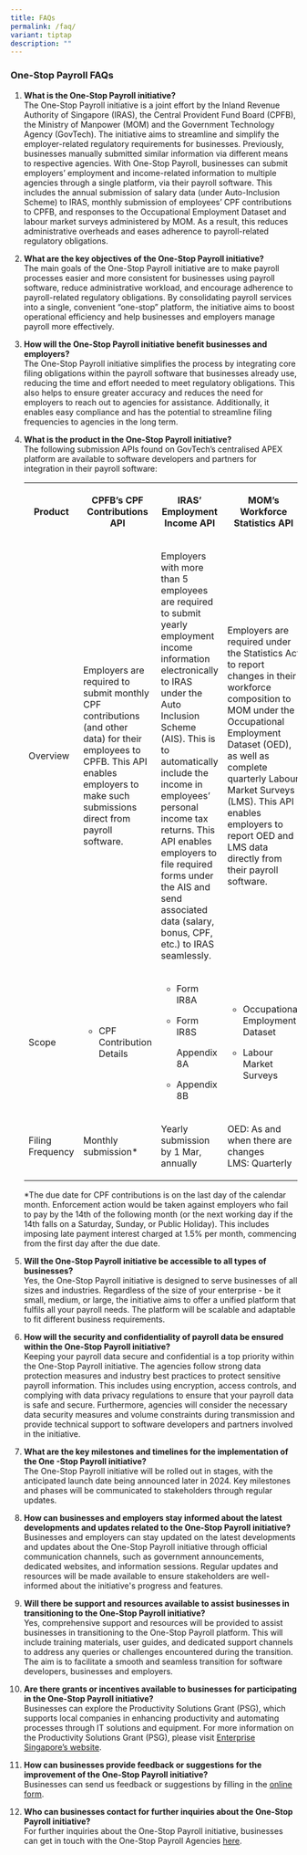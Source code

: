 ```yaml
---
title: FAQs
permalink: /faq/
variant: tiptap
description: ""
---
```

<h3><strong>One-Stop Payroll FAQs</strong></h3>
<ol>
<li>
<p><strong>What is the One-Stop Payroll initiative? </strong>
<br>The One-Stop Payroll initiative is a joint effort by the Inland Revenue
Authority of Singapore (IRAS), the Central Provident Fund Board (CPFB),
the Ministry of Manpower (MOM) and the Government Technology Agency (GovTech).
The initiative aims to streamline and simplify the employer-related regulatory
requirements for businesses. Previously, businesses manually submitted
similar information via different means to respective agencies. With One-Stop
Payroll, businesses can submit employers’ employment and income-related
information to multiple agencies through a single platform, via their payroll
software. This includes the annual submission of salary data (under Auto-Inclusion
Scheme) to IRAS, monthly submission of employees’ CPF contributions to
CPFB, and responses to the Occupational Employment Dataset and labour market
surveys administered by MOM. As a result, this reduces administrative overheads
and eases adherence to payroll-related regulatory obligations.
<br>
</p>
</li>
<li>
<p><strong>What are the key objectives of the One-Stop Payroll initiative? </strong>
<br>The main goals of the One-Stop Payroll initiative are to make payroll
processes easier and more consistent for businesses using payroll software,
reduce administrative workload, and encourage adherence to payroll-related
regulatory obligations. By consolidating payroll services into a single,
convenient “one-stop” platform, the initiative aims to boost operational
efficiency and help businesses and employers manage payroll more effectively.
<br>
</p>
</li>
<li>
<p><strong>How will the One-Stop Payroll initiative benefit businesses and employers? </strong>
<br>The One-Stop Payroll initiative simplifies the process by integrating
core filing obligations within the payroll software that businesses already
use, reducing the time and effort needed to meet regulatory obligations.
This also helps to ensure greater accuracy and reduces the need for employers
to reach out to agencies for assistance. Additionally, it enables easy
compliance and has the potential to streamline filing frequencies to agencies
in the long term.
<br>
</p>
</li>
<li>
<p><strong>What is the product in the One-Stop Payroll initiative? </strong>
<br>The following submission APIs found on GovTech’s centralised APEX platform
are available to software developers and partners for integration in their
payroll software:</p>
<table style="minWidth: 100px">
<colgroup>
<col>
<col>
<col>
<col>
</colgroup>
<tbody>
<tr>
<th rowspan="1" colspan="1">
<p>Product</p>
</th>
<th rowspan="1" colspan="1">
<p>CPFB’s CPF Contributions API</p>
</th>
<th rowspan="1" colspan="1">
<p>IRAS’ Employment Income API</p>
</th>
<th rowspan="1" colspan="1">
<p>MOM’s Workforce Statistics API</p>
</th>
</tr>
<tr>
<td rowspan="1" colspan="1">
<p>Overview</p>
</td>
<td rowspan="1" colspan="1">
<p>Employers are required to submit monthly CPF contributions (and other
data) for their employees to CPFB. This API enables employers to make such
submissions direct from payroll software.</p>
</td>
<td rowspan="1" colspan="1">
<p>Employers with more than 5 employees are required to submit yearly employment
income information electronically to IRAS under the Auto Inclusion Scheme
(AIS). This is to automatically include the income in employees’ personal
income tax returns. This API enables employers to file required forms under
the AIS and send associated data (salary, bonus, CPF, etc.) to IRAS seamlessly.</p>
</td>
<td rowspan="1" colspan="1">
<p>Employers are required under the Statistics Act to report changes in their
workforce composition to MOM under the Occupational Employment Dataset
(OED), as well as complete quarterly Labour Market Surveys (LMS). This
API enables employers to report OED and LMS data directly from their payroll
software.</p>
</td>
</tr>
<tr>
<td rowspan="1" colspan="1">
<p>Scope</p>
</td>
<td rowspan="1" colspan="1">
<ul data-tight="true" class="tight">
<li>
<p>CPF Contribution Details</p>
</li>
</ul>
</td>
<td rowspan="1" colspan="1">
<ul data-tight="true" class="tight">
<li>
<p>Form IR8A</p>
</li>
<li>
<p>Form IR8S</p>
<p>Appendix 8A</p>
</li>
<li>
<p>Appendix 8B</p>
</li>
</ul>
<p></p>
</td>
<td rowspan="1" colspan="1">
<ul data-tight="true" class="tight">
<li>
<p>Occupational Employment Dataset</p>
</li>
<li>
<p>Labour Market Surveys</p>
</li>
</ul>
</td>
</tr>
<tr>
<td rowspan="1" colspan="1">
<p>Filing Frequency</p>
</td>
<td rowspan="1" colspan="1">
<p>Monthly submission*</p>
</td>
<td rowspan="1" colspan="1">
<p>Yearly submission by 1 Mar, annually</p>
</td>
<td rowspan="1" colspan="1">
<p>OED: As and when there are changes
<br>LMS: Quarterly</p>
</td>
</tr>
</tbody>
</table>
<p>*The due date for CPF contributions is on the last day of the calendar
month. Enforcement action would be taken against employers who fail to
pay by the 14th of the following month (or the next working day if the
14th falls on a Saturday, Sunday, or Public Holiday). This includes imposing
late payment interest charged at 1.5% per month, commencing from the first
day after the due date.</p>
</li>
</ol>
<ol start="5">
<li>
<p><strong>Will the One-Stop Payroll initiative be accessible to all types of businesses? </strong>
<br>Yes, the One-Stop Payroll initiative is designed to serve businesses of
all sizes and industries. Regardless of the size of your enterprise - be
it small, medium, or large, the initiative aims to offer a unified platform
that fulfils all your payroll needs. The platform will be scalable and
adaptable to fit different business requirements.
<br>
</p>
</li>
<li>
<p><strong>How will the security and confidentiality of payroll data be ensured within the One-Stop Payroll initiative? </strong>
<br>Keeping your payroll data secure and confidential is a top priority within
the One-Stop Payroll initiative. The agencies follow strong data protection
measures and industry best practices to protect sensitive payroll information.
This includes using encryption, access controls, and complying with data
privacy regulations to ensure that your payroll data is safe and secure.
Furthermore, agencies will consider the necessary data security measures
and volume constraints during transmission and provide technical support
to software developers and partners involved in the initiative.
<br>
</p>
</li>
<li>
<p><strong>What are the key milestones and timelines for the implementation of the One -Stop Payroll initiative? </strong>
<br>The One-Stop Payroll initiative will be rolled out in stages, with the
anticipated launch date being announced later in 2024. Key milestones and
phases will be communicated to stakeholders through regular updates.
<br>
</p>
</li>
<li>
<p><strong>How can businesses and employers stay informed about the latest developments and updates related to the One-Stop Payroll initiative? </strong>
<br>Businesses and employers can stay updated on the latest developments and
updates about the One-Stop Payroll initiative through official communication
channels, such as government announcements, dedicated websites, and information
sessions. Regular updates and resources will be made available to ensure
stakeholders are well-informed about the initiative's progress and features.
<br>
</p>
</li>
<li>
<p><strong>Will there be support and resources available to assist businesses in transitioning to the One-Stop Payroll initiative? </strong>
<br>Yes, comprehensive support and resources will be provided to assist businesses
in transitioning to the One-Stop Payroll platform. This will include training
materials, user guides, and dedicated support channels to address any queries
or challenges encountered during the transition. The aim is to facilitate
a smooth and seamless transition for software developers, businesses and
employers.
<br>
</p>
</li>
<li>
<p><strong>Are there grants or incentives available to businesses for participating in the One-Stop Payroll initiative? </strong>
<br>Businesses can explore the Productivity Solutions Grant (PSG), which supports
local companies in enhancing productivity and automating processes through
IT solutions and equipment. For more information on the Productivity Solutions
Grant (PSG), please visit <a href="https://www.enterprisesg.gov.sg/financial-support/productivity-solutions-grant" rel="noopener noreferrer nofollow" target="_blank">Enterprise Singapore’s website</a>.
<br>
</p>
</li>
<li>
<p><strong>How can businesses provide feedback or suggestions for the improvement of the One-Stop Payroll initiative?</strong> 
<br>Businesses can send us feedback or suggestions by filling in the <a href="https://go.gov.sg/ospfeedback" rel="noopener noreferrer nofollow" target="_blank"><u>online form</u></a>.
<br>
</p>
</li>
<li>
<p><strong>Who can businesses contact for further inquiries about the One-Stop Payroll initiative? </strong>
<br>For further inquiries about the One-Stop Payroll initiative, businesses
can get in touch with the One-Stop Payroll Agencies <a href="https://onestoppayroll.gov.sg/support/" rel="noopener noreferrer nofollow" target="_blank">here</a>.</p>
</li>
</ol>
<p></p>